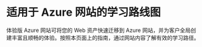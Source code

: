 <properties 
	pageTitle="适用于 Azure 网站的学习路线图" 
	description="获取一个可视的学习路线图，其中提供了从 Azure 网站新手成长为高手所要参考的全部资源。" 
	services="app-service\web" 
	documentationCenter="" 
	authors="cephalin" 
	manager="wpickett" 
	editor=""/>

<tags 
	ms.service="web-sites" 
	ms.date="07/07/2015" 
	wacn.date="12/17/2015"/>


# 适用于 Azure 网站的学习路线图
体验版 Azure 网站可将您的 Web 资产快速迁移到 Azure 网站，并为客户全局创建丰富且顺畅的体验。按照本页面上的指南，通过网站内容了解有效的学习路径。

<object type="image/svg+xml" data="https://sidneyhcontent.blob.core.windows.net/documentation/websites-learning-map.svg" width="100%" height="100%"> </object>
 

<!---HONumber=67-->